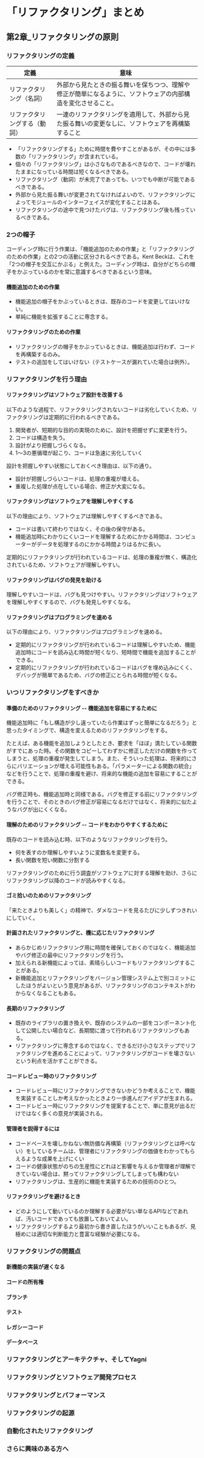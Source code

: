 # 「リファクタリング」まとめ

## 第2章_リファクタリングの原則

### リファクタリングの定義

| 定義 | 意味 |
| - | - |
|リファクタリング（名詞） | 外部から見たときの振る舞いを保ちつつ、理解や修正が簡単になるように、ソフトウェアの内部構造を変化させること。 |
| リファクタリングする（動詞） | 一連のリファクタリングを適用して、外部から見た振る舞いの変更なしに、ソフトウェアを再構築すること |

- 「リファクタリングする」ために時間を費やすことがあるが、その中には多数の「リファクタリング」が含まれている。
- 個々の「リファクタリング」は小さなものであるべきなので、コードが壊れたままになっている時間は短くなるべきである。
- リファクタリング（動詞）が未完了であっても、いつでも中断が可能であるべきである。
- 外部から見た振る舞いが変更されてなければよいので、リファクタリングによってモジュールのインターフェイスが変化することはある。
- リファクタリングの途中で見つけたバグは、リファクタリング後も残っているべきである。

### 2つの帽子

コーディング時に行う作業は、「機能追加のための作業」と「リファクタリングのための作業」との2つの活動に区分されるべきである。Kent Beckは、これを「2つの帽子を交互にかぶる」と例えた。コーディング時は、自分がどちらの帽子をかぶっているのかを常に意識するべきであるという意味。

#### 機能追加のための作業

- 機能追加の帽子をかぶっているときは、既存のコードを変更してはいけない。
- 単純に機能を拡張することに専念する。

#### リファクタリングのための作業

- リファクタリングの帽子をかぶっているときは、機能追加は行わず、コードを再構築するのみ。
- テストの追加をしてはいけない（テストケースが漏れていた場合は例外）。

### リファクタリングを行う理由

#### リファクタリングはソフトウェア設計を改善する

以下のような過程で、リファクタリングされないコードは劣化していくため、リファクタリングは定期的に行われるべきである。

1. 開発者が、短期的な目的の実現のために、設計を把握せずに変更を行う。
2. コードは構造を失う。
3. 設計がより把握しづらくなる。
4. 1〜3の悪循環が起こり、コードは急速に劣化していく

設計を把握しやすい状態にしておくべき理由は、以下の通り。

- 設計が把握しづらいコードは、処理の重複が増える。
- 重複した処理が点在している場合、修正が大変になる。

#### リファクタリングはソフトウェアを理解しやすくする

以下の理由により、ソフトウェアは理解しやすくするべきである。

- コードは書いて終わりではなく、その後の保守がある。
- 機能追加時にわかりにくいコードを理解するためにかかる時間は、コンピューターがデータを処理するのにかかる時間よりはるかに長い。

定期的にリファクタリングが行われているコードは、処理の重複が無く、構造化されているため、ソフトウェアが理解しやすい。

#### リファクタリングはバグの発見を助ける

理解しやすいコードは、バグも見つけやすい。リファクタリングはソフトウェアを理解しやすくするので、バグも発見しやすくなる。

#### リファクタリングはプログラミングを速める

以下の理由により、リファクタリングはプログラミングを速める。

- 定期的にリファクタリングが行われているコードは理解しやすいため、機能追加時にコードを読み込む時間が短くなり、短時間で機能を追加することができる。
- 定期的にリファクタリングが行われているコードはバグを埋め込みにくく、デバッグが簡単であるため、バグの修正にとられる時間が短くなる。

### いつリファクタリングをすべきか

#### 準備のためのリファクタリング -- 機能追加を容易にするために

機能追加時に「もし構造が少し違っていたら作業はずっと簡単になるだろう」と思ったタイミングで、構造を変えるためのリファクタリングをする。

たとえば、ある機能を追加しようとしたとき、要求を「ほぼ」満たしている関数がすでにあった時。その関数をコピーしてわずかに修正しただけの関数を作ってしまうと、処理の重複が発生してしまう。また、そういった処理は、将来的にさらにバリエーションが増える可能性もある。「パラメーターによる関数の統合」などを行うことで、処理の重複を避け、将来的な機能の追加を容易にすることができる。

バグ修正時も、機能追加時と同様である。バグを修正する前にリファクタリングを行うことで、そのときのバグ修正が容易になるだけではなく、将来的に似たようなバグが出にくくなる。

#### 理解のためのリファクタリング -- コードをわかりやすくするために

既存のコードを読み込む時、以下のようなリファクタリングを行う。

- 何を表すのか理解しやすいように変数名を変更する。
- 長い関数を短い関数に分割する

リファクタリングのために行う調査がソフトウェアに対する理解を助け、さらにリファクタリング以降のコードが読みやすくなる。

#### ゴミ拾いのためのリファクタリング

「来たときよりも美しく」の精神で、ダメなコードを見るたびに少しずつきれいにしていく。

#### 計画されたリファクタリングと、機に応じたリファクタリング

- あらかじめリファクタリング用に時間を確保しておくのではなく、機能追加やバグ修正の最中にリファクタリングを行う。
- 加えられる新機能によっては、素晴らしいコードもリファクタリングすることがある。
- 新機能追加とリファクタリングをバージョン管理システム上で別コミットにしたほうがよいという意見があるが、リファクタリングのコンテキストがわからなくなることもある。

#### 長期のリファクタリング

- 既存のライブラリの置き換えや、既存のシステムの一部をコンポーネント化して公開したい場合など、長期間に渡って行われるリファクタリングもある。
- リファクタリングに専念するのではなく、できるだけ小さなステップでリファクタリングを進めることによって、リファクタリングがコードを壊さないという利点を活かすことができる。

#### コードレビュー時のリファクタリング

- コードレビュー時にリファクタリングできないかどうか考えることで、機能を実装することしか考えなかったときより一歩進んだアイデアが生まれる。
- コードレビュー時にリファクタリングを提案することで、単に意見が出るだけではなく多くの意見が実装される。

#### 管理者を説得するには

- コードベースを壊しかねない無防備な再構築（リファクタリングとは呼べない）をしているチームは、管理者にリファクタリングの価値をわかってもらえるような成果を上げにくい
- コードの健康状態がのちの生産性にどれほど影響を与えるか管理者が理解できていない場合は、黙ってリファクタリングしてしまっても構わない
- リファクタリングは、生産的に機能を実装するための技術のひとつ。

#### リファクタリングを避けるとき

- どのようにして動いているのか理解する必要がない単なるAPIなどであれば、汚いコードであっても放置しておいてよい。
- リファクタリングするより最初から書き直したほうがいいこともあるが、見極めには適切な判断能力と豊富な経験が必要になる。

### リファクタリングの問題点

#### 新機能の実装が遅くなる

#### コードの所有権

#### ブランチ

#### テスト

#### レガシーコード

#### データベース

### リファクタリングとアーキテクチャ、そしてYagni

### リファクタリングとソフトウェア開発プロセス

### リファクタリングとパフォーマンス

### リファクタリングの起源

### 自動化されたリファクタリング

### さらに興味のある方へ
